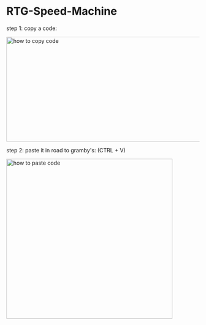 # RTG-Speed-Machine
step 1: copy a code:

<img width="1912" height="274" alt="how to copy code" src="https://github.com/user-attachments/assets/e99e962d-129e-45ff-97e5-76bfe7f5792f" />

step 2: paste it in road to gramby's: (CTRL + V)

<img width="433" height="418" alt="how to paste code" src="https://github.com/user-attachments/assets/d9a3e7f6-f0fc-4211-bbf8-fe5949729183" />
